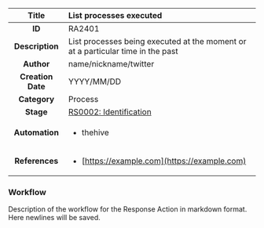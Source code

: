 | Title                       | List processes executed         |
|:---------------------------:|:--------------------|
| **ID**                      | RA2401            |
| **Description**             | List processes being executed at the moment or at a particular time in the past   |
| **Author**                  | name/nickname/twitter        |
| **Creation Date**           | YYYY/MM/DD |
| **Category**                | Process      |
| **Stage**                   |[RS0002: Identification](../Response_Stages/RS0002.md)| 
| **Automation** |<ul><li>thehive</li></ul>|
| **References** |<ul><li>[https://example.com](https://example.com)</li></ul>|

### Workflow

Description of the workflow for the Response Action in markdown format.  
Here newlines will be saved.  
